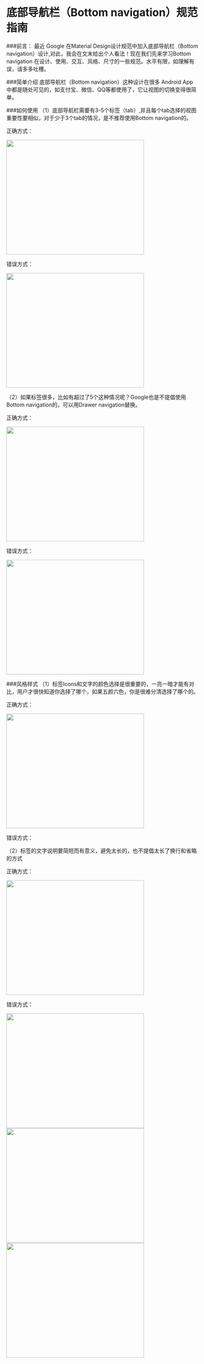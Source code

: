 # 底部导航栏（Bottom navigation）规范指南

###前言：
最近 Google 在Material Design设计规范中加入底部导航栏（Bottom navigation）设计,对此，我会在文末给出个人看法！现在我们先来学习Bottom navigation
 在设计、使用、交互、风格、尺寸的一些规范。水平有限，如理解有误，请多多吐槽。
 
###简单介绍
底部导航栏（Bottom navigation）这种设计在很多 Android App 中都是随处可见的，如支付宝、微信、QQ等都使用了，它让视图的切换变得很简单。

###如何使用
（1）底部导航栏需要有3-5个标签（tab）,并且每个tab选择的视图重要性要相似，对于少于3个tab的情况，是不推荐使用Bottom navigation的。

正确方式：

 <img src="https://material-design.storage.googleapis.com/publish/material_v_4/material_ext_publish/0B3321sZLoP_HajN5eDd2UUtGT00/components_bottomnavigation_usage3.png" width="360" height="300" />
 
 错误方式：
 
 <img src="https://material-design.storage.googleapis.com/publish/material_v_4/material_ext_publish/0B3321sZLoP_HYkp0Z1g0dHJXQ3c/components_bottomnavigation_usage4.png" width="360" height="300" />
 
 （2）如果标签很多，比如有超过了5个这种情况呢？Google也是不提倡使用Bottom navigation的，可以用Drawer navigation替换。
 
 正确方式：
 
 
 <img src="https://material-design.storage.googleapis.com/publish/material_v_4/material_ext_publish/0B3321sZLoP_HZHA1UVAyRFpMVDQ/components_bottomnavigation_usage5.png" width="360" height="300" />
 
  错误方式：
 
  <img src="https://material-design.storage.googleapis.com/publish/material_v_4/material_ext_publish/0B3321sZLoP_HbjhLajFZd0JZbmM/components_bottomnavigation_usage6.png" width="360" height="300" />
  
###风格样式
（1）标签Icons和文字的颜色选择是很重要的，一亮一暗才能有对比，用户才很快知道你选择了哪个，如果五颜六色，你是很难分清选择了哪个的。

正确方式：

 <img src="https://material-design.storage.googleapis.com/publish/material_v_4/material_ext_publish/0B3321sZLoP_HSGh1M0QzNVJvVnM/components_bottomnavigation_style5.png" width="360" height="300" />
 
 错误方式：
 
 
  
（2）标签的文字说明要简短而有意义，避免太长的，也不提倡太长了换行和省略的方式

正确方式：

 <img src="https://material-design.storage.googleapis.com/publish/material_v_4/material_ext_publish/0B3321sZLoP_HUy13a2EtMnVFN1E/components_bottomnavigation_style1.png" width="360" height="300" />
 
错误方式：
 
  <img src="https://material-design.storage.googleapis.com/publish/material_v_4/material_ext_publish/0B3321sZLoP_HTmdoVlhRUlpBTFU/components_bottomnavigation_style2.png" width="360" height="300" />
   <img src="https://material-design.storage.googleapis.com/publish/material_v_4/material_ext_publish/0B3321sZLoP_HQllNTmFqX1czY2s/components_bottomnavigation_style3.png" width="360" height="300" />
    <img src="https://material-design.storage.googleapis.com/publish/material_v_4/material_ext_publish/0B3321sZLoP_HNWZBUGhvWVpmS2M/components_bottomnavigation_style4.png" width="360" height="300" />


  
  
  
 



